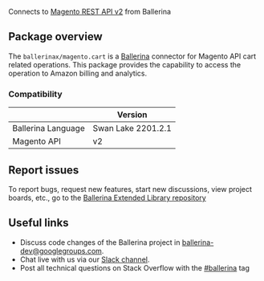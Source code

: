 Connects to [Magento REST API v2](https://devdocs.magento.com/guides/v2.4/get-started/rest_front.html) from Ballerina

## Package overview
The `ballerinax/magento.cart` is a [Ballerina](https://ballerina.io/) connector for Magento API cart related operations.
This package provides the capability to access the operation to Amazon billing and analytics.

### Compatibility
|                        | Version         |
|------------------------|-----------------|
| Ballerina Language     | Swan Lake 2201.2.1| 
| Magento API            | v2              |

## Report issues
To report bugs, request new features, start new discussions, view project boards, etc., go to the [Ballerina Extended Library repository](https://github.com/ballerina-platform/ballerina-extended-library)

## Useful links
- Discuss code changes of the Ballerina project in [ballerina-dev@googlegroups.com](mailto:ballerina-dev@googlegroups.com).
- Chat live with us via our [Slack channel](https://ballerina.io/community/slack/).
- Post all technical questions on Stack Overflow with the [#ballerina](https://stackoverflow.com/questions/tagged/ballerina) tag
